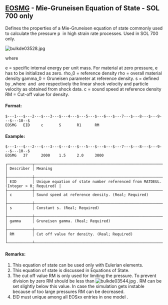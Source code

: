 ## [EOSMG](https://help.hexagonmi.com/bundle/MSC_Nastran_2022.4/page/Nastran_Combined_Book/qrg/bulkde/TOC.EOSMG.xhtml) - Mie-Gruneisen Equation of State - SOL 700 only

Defines the properties of a Mie-Gruneisen equation of state commonly used to calculate the pressure  p  in high strain rate processes. Used in SOL 700 only.

![bulkde03528.jpg](https://help-be.hexagonmi.com/bundle/MSC_Nastran_2022.4/page/Nastran_Combined_Book/qrg/bulkde/../../../assets/bulkde03528.jpg?_LANG=enus)  

where

e  = specific internal energy per unit mass. For material at zero pressure, e has to be initialized as zero.
rho_0 = reference density
rho = overall material density
gamma_0 = Gruneisen parameter at reference density.
s  = defined by ,where  and  are respectively the linear shock velocity and particle velocity as obtained from shock data.
c  = sound speed at reference density
RM = Cut-off value for density.

#### Format:

```nastran
$---1---$---2---$---3---$---4---$---5---$---6---$---7---$---8---$---9---$---10--$
EOSMG   EID     c       S       R1      RM                                      
```

#### Example:

```nastran
$---1---$---2---$---3---$---4---$---5---$---6---$---7---$---8---$---9---$---10--$
EOSMG   37      2000    1.5     2.0     3000                                    
```

```text
┌───────────┬──────────────────────────────────────────────────────────────────────────────────┐
│ Describer │ Meaning                                                                          │
├───────────┼──────────────────────────────────────────────────────────────────────────────────┤
│ EID       │ Unique equation of state number referenced from MATDEUL. (Integer > 0; Required) │
├───────────┼──────────────────────────────────────────────────────────────────────────────────┤
│ c         │ Sound speed at reference density. (Real; Required)                               │
├───────────┼──────────────────────────────────────────────────────────────────────────────────┤
│ s         │ Constant s. (Real; Required)                                                     │
├───────────┼──────────────────────────────────────────────────────────────────────────────────┤
│ gamma     │ Gruneisen gamma. (Real; Required)                                                │
├───────────┼──────────────────────────────────────────────────────────────────────────────────┤
│ RM        │ Cut off value for density. (Real; Required)                                      │
└───────────┴──────────────────────────────────────────────────────────────────────────────────┘
```

#### Remarks:

1. This equation of state can be used only with Eulerian elements.
2. This equation of state is discussed in Equations of State.
3. The cut off value RM is only used for limiting the pressure. To prevent division by zero RM should be less than  ![bulkde03544.jpg](https://help-be.hexagonmi.com/bundle/MSC_Nastran_2022.4/page/Nastran_Combined_Book/qrg/bulkde/../../../assets/bulkde03544.jpg?_LANG=enus) . RM can be set slightly below this value. In case the simulation gets instable because of too large pressures RM can be decreased.
4. EID must unique among all EOSxx entries in one model .
